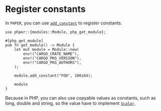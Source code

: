 # Register constants

In `PHPER`, you can use [`add_constant`](phper::modules::Module::add_constant) to 
register constants.

```rust,no_run
use phper::{modules::Module, php_get_module};

#[php_get_module]
pub fn get_module() -> Module {
    let mut module = Module::new(
        env!("CARGO_CRATE_NAME"),
        env!("CARGO_PKG_VERSION"),
        env!("CARGO_PKG_AUTHORS"),
    );

    module.add_constant("FOO", 100i64);

    module
}
```

Because in PHP, you can also use copyable values as constants, such as long,
double and string, so the value have to implement [`Scalar`](phper::types::Scalar).
